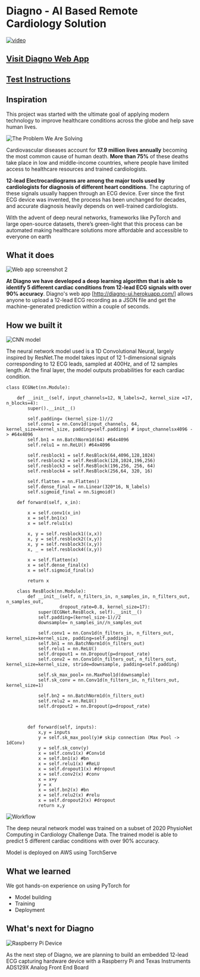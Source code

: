 # Diagno - AI Based Remote Cardiology Solution

[![video](https://i.vimeocdn.com/filter/overlay?src0=https%3A%2F%2Fi.vimeocdn.com%2Fvideo%2F946614890_1280x720.webp&src1=https%3A%2F%2Ff.vimeocdn.com%2Fimages_v6%2Fshare%2Fplay_icon_overlay.png)](https://vimeo.com/451631301)

## [Visit Diagno Web App](http://diagno-ui.herokuapp.com/) 
## [Test Instructions](https://github.com/shehanmunasinghe/diagno/blob/master/Test%20Instructions.md)


## Inspiration

This project was started with the ultimate goal of applying modern technology to improve healthcare conditions across the globe and help save human lives.

![The Problem We Are Solving](https://github.com/shehanmunasinghe/diagno/blob/master/Docs/images/2.png?raw=true)


Cardiovascular diseases account for **17.9 million lives annually** becoming the most common cause of human death. **More than 75%** of these deaths take place in low and middle-income countries, where people have limited access to healthcare resources and trained cardiologists. 

**12-lead Electrocardiograms are among the major tools used by cardiologists for diagnosis of different heart conditions**. The capturing of these signals usually happen through an ECG device. Ever since the first ECG device was invented, the process has been unchanged for decades, and accurate diagnosis heavily depends on well-trained cardiologists.

With the advent of deep neural networks, frameworks like PyTorch and large open-source datasets, there’s green-light that this process can be automated making healthcare solutions more affordable and accessible to everyone on earth

## What it does

![Web app screenshot 2](https://github.com/shehanmunasinghe/diagno/blob/master/Docs/images/Screenshot2.PNG?raw=true)

**At Diagno we have developed a deep learning algorithm that is able to identify 5 different cardiac conditions from 12-lead ECG signals with over 90% accuracy**. Diagno's web app [http://diagno-ui.herokuapp.com/] allows anyone to upload a 12-lead ECG recording as a JSON file and get the machine-generated prediction within a couple of seconds.

## How we built it
![CNN model](https://github.com/shehanmunasinghe/diagno/blob/master/Docs/images/3.png?raw=true)

The neural network model used is a 1D Convolutional Neural, largely inspired by ResNet.The model takes input of 12 1-dimensional signals corresponding to 12 ECG leads, sampled at 400Hz, and of 12 samples length. At the final layer, the model outputs probabilities for each cardiac condition.


    class ECGNet(nn.Module):
        
        def __init__(self, input_channels=12, N_labels=2, kernel_size =17,  n_blocks=4):
            super().__init__()

            self.padding= (kernel_size-1)//2
            self.conv1 = nn.Conv1d(input_channels, 64, kernel_size=kernel_size, padding=self.padding) # input_channelsx4096 -> #64x4096
            self.bn1 = nn.BatchNorm1d(64) #64x4096
            self.relu1 = nn.ReLU() #64x4096

            self.resblock1 = self.ResBlock(64,4096,128,1024)
            self.resblock2 = self.ResBlock(128,1024,196,256)
            self.resblock3 = self.ResBlock(196,256, 256, 64)
            self.resblock4 = self.ResBlock(256,64, 320, 16)
            
            self.flatten = nn.Flatten()
            self.dense_final = nn.Linear(320*16, N_labels)
            self.sigmoid_final = nn.Sigmoid()
        
        def forward(self, x_in):
            
            x = self.conv1(x_in)
            x = self.bn1(x)
            x = self.relu1(x)

            x, y = self.resblock1((x,x))
            x, y = self.resblock2((x,y))
            x, y = self.resblock3((x,y))
            x, _ = self.resblock4((x,y))
            
            x = self.flatten(x)
            x = self.dense_final(x)
            x = self.sigmoid_final(x)

            return x 
    
        class ResBlock(nn.Module):
            def __init__(self, n_filters_in, n_samples_in, n_filters_out, n_samples_out,
                        dropout_rate=0.8, kernel_size=17):
                super(ECGNet.ResBlock, self).__init__()
                self.padding=(kernel_size-1)//2 
                downsample= n_samples_in//n_samples_out 

                self.conv1 = nn.Conv1d(n_filters_in, n_filters_out, kernel_size=kernel_size, padding=self.padding) 
                self.bn1 = nn.BatchNorm1d(n_filters_out)
                self.relu1 = nn.ReLU() 
                self.dropout1 = nn.Dropout(p=dropout_rate)
                self.conv2 = nn.Conv1d(n_filters_out, n_filters_out, kernel_size=kernel_size, stride=downsample, padding=self.padding) 
                
                self.sk_max_pool= nn.MaxPool1d(downsample)
                self.sk_conv = nn.Conv1d(n_filters_in, n_filters_out, kernel_size=1) 
                
                self.bn2 = nn.BatchNorm1d(n_filters_out) 
                self.relu2 = nn.ReLU() 
                self.dropout2 = nn.Dropout(p=dropout_rate)
                
                

            def forward(self, inputs):
                x,y = inputs
                y = self.sk_max_pool(y)# skip connection (Max Pool -> 1dConv)
                y = self.sk_conv(y)
                x = self.conv1(x) #Conv1d
                x = self.bn1(x) #bn
                x = self.relu1(x) #ReLU
                x = self.dropout1(x) #dropout 
                x = self.conv2(x) #conv
                x = x+y
                y = x
                x = self.bn2(x) #bn
                x = self.relu2(x) #relu
                x = self.dropout2(x) #dropout 
                return x,y


![Workflow](https://github.com/shehanmunasinghe/diagno/blob/master/Docs/images/4.png?raw=true)

The deep neural network model was trained on a subset of 2020 PhysioNet Computing in Cardiology Challenge Data. The trained model is able to predict 5 different cardiac conditions with over 90% accuracy.

Model is deployed on AWS using TorchServe



## What we learned
We got hands-on experience on using PyTorch for
* Model building 
* Training 
* Deployment

## What's next for Diagno
![Raspberry Pi Device](https://github.com/shehanmunasinghe/diagno/blob/master/Docs/images/next_steps.jpeg?raw=true)

As the next step of Diagno, we are planning to build an embedded 12-lead ECG capturing hardware device with a Raspberry Pi and Texas Instruments ADS129X Analog Front End Board
